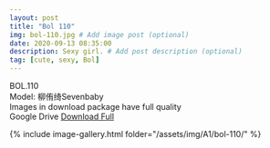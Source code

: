 ```yaml
---
layout: post
title: "Bol 110"
img: bol-110.jpg # Add image post (optional)
date: 2020-09-13 08:35:00
description: Sexy girl. # Add post description (optional)
tag: [cute, sexy, Bol]
---
```

BOL.110  
Model: 柳侑绮Sevenbaby                                                  
Images in download package have full quality                    
Google Drive [Download Full](http://gestyy.com/eenfre)

{% include image-gallery.html folder="/assets/img/A1/bol-110/" %}
